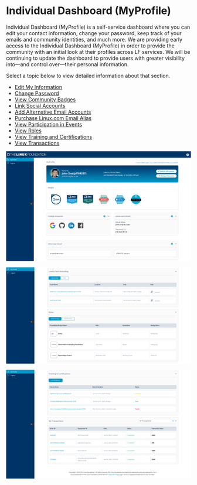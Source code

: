# Individual Dashboard \(MyProfile\)

Individual Dashboard \(MyProfile\) is a self-service dashboard where you can edit your contact information, change your password, keep track of your emails and community identities, and much more. We are providing early access to the Individual Dashboard \(MyProfile\) in order to provide the community with an initial look at their profiles across LF services. We will be continuing to update the dashboard to provide users with greater visibility into—and control over—their personal information.

Select a topic below to view detailed information about that section. 

* [Edit My Information](managing-your-profile.md)
* [Change Password](changing-account-password.md)
* [View Community Badges](viewing-community-badges.md)
* [Link Social Accounts](linking-social-accounts.md)
* [Add Alternative Email Accounts](adding-alternative-emails.md)
* [Purchase Linux.com Email Alias](purchasing-linux-email.md)
* [View Participation in Events](viewing-the-events.md)  
* [View Roles](view-roles.md)
* [View Training and Certifications ](viewing-training-and-certifications.md)
* [View Transactions](viewing-the-transactions.md)

![MyProfile - Identities and Badges](../.gitbook/assets/my-profile-identities.png)

![MyProfile - Events and Community Participation](../.gitbook/assets/2.png)

![Trainings, Certifications and More...](../.gitbook/assets/3.png)

